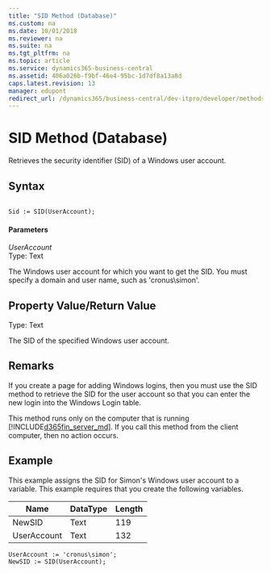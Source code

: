 ```yaml
---
title: "SID Method (Database)"
ms.custom: na
ms.date: 10/01/2018
ms.reviewer: na
ms.suite: na
ms.tgt_pltfrm: na
ms.topic: article
ms.service: dynamics365-business-central
ms.assetid: 406a026b-f9bf-46e4-95bc-1d7df8a13a8d
caps.latest.revision: 13
manager: edupont
redirect_url: /dynamics365/business-central/dev-itpro/developer/methods-auto/library
---
```


 

# SID Method (Database)
Retrieves the security identifier \(SID\) of a Windows user account.  
  
## Syntax  
  
```  
  
Sid := SID(UserAccount);  
```  
  
#### Parameters  
 *UserAccount*  
 Type: Text  
  
 The Windows user account for which you want to get the SID. You must specify a domain and user name, such as 'cronus\\simon'.  
  
## Property Value/Return Value  
 Type: Text  
  
 The SID of the specified Windows user account.  
  
## Remarks  
 If you create a page for adding Windows logins, then you must use the SID method to retrieve the SID for the user account so that you can enter the new login into the Windows Login table.  
  
 This method runs only on the computer that is running [!INCLUDE[d365fin_server_md](../includes/d365fin_server_md.md)]. If you call this method from the client computer, then no action occurs.  
  
## Example  
 This example assigns the SID for Simon's Windows user account to a variable. This example requires that you create the following variables.  
  
|Name|DataType|Length|  
|----------|--------------|------------|  
|NewSID|Text|119|  
|UserAccount|Text|132|  
  
```  
UserAccount := 'cronus\simon';  
NewSID := SID(UserAccount);  
```